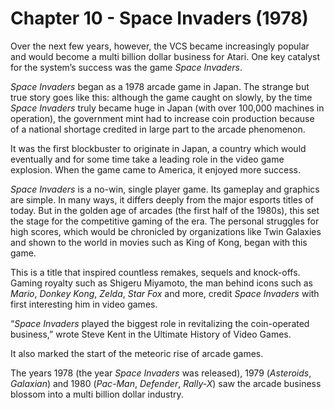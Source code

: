 # Chapter 10 - Space Invaders (1978)

Over the next few years, however, the VCS became increasingly popular and would become a multi billion dollar business for Atari. One key catalyst for the system’s success was the game *Space Invaders*.

*Space Invaders* began as a 1978 arcade game in Japan. The strange but true story goes like this: although the game caught on slowly, by the time *Space Invaders* truly became huge in Japan (with over 100,000 machines in operation), the government mint had to increase coin production because of a national shortage credited in large part to the arcade phenomenon.

It was the first blockbuster to originate in Japan, a country which would eventually and for some time take a leading role in the video game explosion. When the game came to America, it enjoyed more success.

*Space Invaders* is a no-win, single player game. Its gameplay and graphics are simple. In many ways, it differs deeply from the major esports titles of today. But in the golden age of arcades (the first half of the 1980s), this set the stage for the competitive gaming of the era. The personal struggles for high scores, which would be chronicled by organizations like Twin Galaxies and shown to the world in movies such as King of Kong, began with this game.

This is a title that inspired countless remakes, sequels and knock-offs. Gaming royalty such as Shigeru Miyamoto, the man behind icons such as *Mario*, *Donkey Kong*, *Zelda*, *Star Fox* and more, credit *Space Invaders* with first interesting him in video games.

“*Space Invaders* played the biggest role in revitalizing the coin-operated business,” wrote Steve Kent in the Ultimate History of Video Games.

It also marked the start of the meteoric rise of arcade games.

The years 1978 (the year *Space Invaders* was released), 1979 (*Asteroids*, *Galaxian*) and 1980 (*Pac-Man*, *Defender*, *Rally-X*) saw the arcade business blossom into a multi billion dollar industry.
